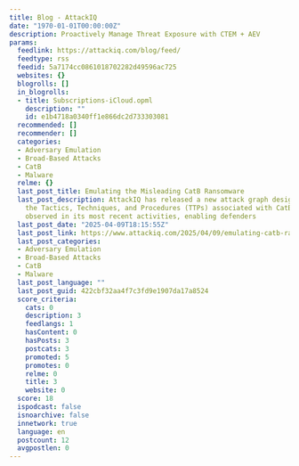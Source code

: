 ```yaml
---
title: Blog - AttackIQ
date: "1970-01-01T00:00:00Z"
description: Proactively Manage Threat Exposure with CTEM + AEV
params:
  feedlink: https://attackiq.com/blog/feed/
  feedtype: rss
  feedid: 5a7174cc0861018702282d49596ac725
  websites: {}
  blogrolls: []
  in_blogrolls:
  - title: Subscriptions-iCloud.opml
    description: ""
    id: e1b4718a0340ff1e866dc2d733303081
  recommended: []
  recommender: []
  categories:
  - Adversary Emulation
  - Broad-Based Attacks
  - CatB
  - Malware
  relme: {}
  last_post_title: Emulating the Misleading CatB Ransomware
  last_post_description: AttackIQ has released a new attack graph designed to emulate
    the Tactics, Techniques, and Procedures (TTPs) associated with CatB ransomware
    observed in its most recent activities, enabling defenders
  last_post_date: "2025-04-09T18:15:55Z"
  last_post_link: https://www.attackiq.com/2025/04/09/emulating-catb-ransomware/
  last_post_categories:
  - Adversary Emulation
  - Broad-Based Attacks
  - CatB
  - Malware
  last_post_language: ""
  last_post_guid: 422cbf32aa4f7c3fd9e1907da17a8524
  score_criteria:
    cats: 0
    description: 3
    feedlangs: 1
    hasContent: 0
    hasPosts: 3
    postcats: 3
    promoted: 5
    promotes: 0
    relme: 0
    title: 3
    website: 0
  score: 18
  ispodcast: false
  isnoarchive: false
  innetwork: true
  language: en
  postcount: 12
  avgpostlen: 0
---
```

